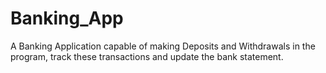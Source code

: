 # Banking_App
A Banking Application capable of making Deposits and Withdrawals in the program, track these transactions and update the bank statement.

